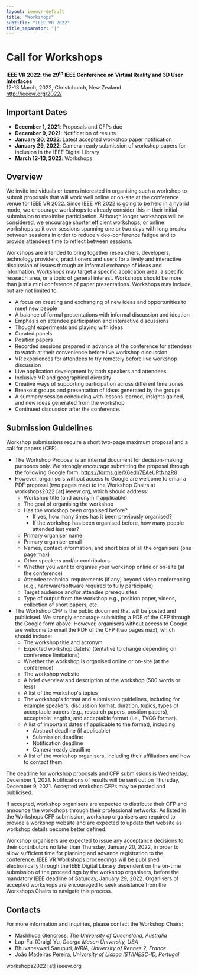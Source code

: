 ```yaml
---
layout: ieeevr-default
title: "Workshops"
subtitle: "IEEE VR 2022"
title_separator: "|"
---
```


<div>
<h1 id="cfp-workshops"> Call for Workshops</h1>
<p>
    <strong style="color: black">IEEE VR 2022: the 29<sup>th</sup> IEEE Conference on Virtual Reality and 3D User Interfaces</strong>
    <br />
    12-13 March, 2022, Christchurch, New Zealand
    <br />
    <a href="http://ieeevr.org/2022/">http://ieeevr.org/2022/</a>
</p>
    
<h2 id="important-dates"> Important Dates </h2>
<ul>
    <li><b>December 1, 2021</b>:    Proposals and CFPs due</li>
    <li><b>December 9, 2021</b>:    Notification of results</li>
    <li><b>January 20, 2022</b>:    Latest accepted workshop paper notification</li>
    <li><b>January 29, 2022</b>:    Camera-ready submission of workshop papers for inclusion in the IEEE Digital Library</li>
    <li><b>March 12-13, 2022</b>:   Workshops</li>
</ul>

<h2 id="overview">Overview</h2>
<p>
    We invite individuals or teams interested in organising such a workshop to submit proposals that will
    work well online or on-site at the conference venue for IEEE VR 2022. Since IEEE VR 2022 is going
    to be held in a hybrid mode, we encourage workshops to already consider this in their initial
    submission to maximise participation. Although longer workshops will be considered, we encourage
    shorter efficient workshops, or online workshops split over sessions spanning one or two days with
    long breaks between sessions in order to reduce video-conference fatigue and to provide attendees
    time to reflect between sessions.
</p>
<p>
    Workshops are intended to bring together researchers, developers, technology providers,
    practitioners and users for a lively and interactive discussion of issues through an informal exchange
    of ideas and information. Workshops may target a specific application area, a specific research area,
    or a topic of general interest. Workshops should be more than just a mini conference of paper
    presentations. Workshops may include, but are not limited to:
    <ul>
        <li>A focus on creating and exchanging of new ideas and opportunities to meet new people</li>
        <li>A balance of formal presentations with informal discussion and ideation</li>
        <li>Emphasis on attendee participation and interactive discussions</li>
        <li>Thought experiments and playing with ideas</li>
        <li>Curated panels</li>
        <li>Position papers</li>
        <li>Recorded sessions prepared in advance of the conference for attendees to watch at their
            convenience before live workshop discussion</li>
        <li>VR experiences for attendees to try remotely before live workshop discussion</li>
        <li>Live application development by both speakers and attendees</li>
        <li>Inclusive VR and geographical diversity</li>
        <li>Creative ways of supporting participation across different time zones</li>
        <li>Breakout groups and presentation of ideas generated by the groups</li>
        <li>A summary session concluding with lessons learned, insights gained, and new ideas
            generated from the workshop</li>
        <li>Continued discussion after the conference.</li>
    </ul>
</p>

<h2 id="submission-guidelines">Submission Guidelines</h2>
<p>
    Workshop submissions require a short two-page maximum proposal and a call for papers (CFP).
    <ul>
        <li>
            The Workshop Proposal is an internal document for decision-making purposes only. We
            strongly encourage submitting the proposal through the following Google form: <a href="https://forms.gle/X6edn7EAeUPtNhzR8">https:&#47;&#47;forms.gle&#47;X6edn7EAeUPtNhzR8</a>
        </li>
        <li>
            However, organisers without access to Google are welcome to email a PDF proposal (two
            pages max) to the Workshop Chairs at workshops2022 [at] ieeevr.org, which should address:
            <ul>
                <li>Workshop title (and acronym if applicable)</li>
                <li>The goal of organising the workshop</li>
                <li>Has the workshop been organised before?
                    <ul>
                        <li>If yes, how many times has it been previously organised?</li>
                        <li>If the workshop has been organised before, how many people attended last year?</li>
                    </ul>
                </li>
                <li>Primary organiser name</li>
                <li>Primary organiser email</li>
                <li>Names, contact information, and short bios of all the organisers (one page max)</li>
                <li>Other speakers and&#47;or contributors</li>
                <li>Whether you want to organise your workshop online or on-site (at the conference)</li>
                <li>Attendee technical requirements (if any) beyond video conferencing (e.g.,
                    hardware&#47;software required to fully participate)</li>
                <li>Target audience and&#47;or attendee prerequisites</li>
                <li>Type of output from the workshop e.g., position paper, videos, collection of short
                    papers, etc.</li>
            </ul>
        </li>
        <li>
            The Workshop CFP is the public document that will be posted and publicised. We strongly
            encourage submitting a PDF of the CFP through the Google form above. However,
            organisers without access to Google are welcome to email the PDF of the CFP (two pages
            max), which should include:
            <ul>
                <li>The workshop title and acronym</li>
                <li>Expected workshop date(s) (tentative to change depending on conference
                    limitations)</li>
                <li>Whether the workshop is organised online or on-site (at the conference)</li>
                <li>The workshop website</li>
                <li>A brief overview and description of the workshop (500 words or less)</li>
                <li>A list of the workshop's topics</li>
                <li>The workshop's format and submission guidelines, including for example speakers,
                    discussion format, duration, topics, types of acceptable papers (e.g., research
                    papers, position papers), acceptable lengths, and acceptable format (i.e., TVCG
                    format).</li>
                <li>A list of important dates (if applicable to the format), including
                    <ul>
                        <li>Abstract deadline (if applicable)</li>
                        <li>Submission deadline</li>
                        <li>Notification deadline</li>
                        <li>Camera-ready deadline</li>
                    </ul>
                </li>
                <li>A list of the workshop organisers, including their affiliations and how to contact them</li>
            </ul>
        </li>
    </ul>
</p>

<p>
    The deadline for workshop proposals and CFP submissions is Wednesday, December 1, 2021.
    Notifications of results will be sent out on Thursday, December 9, 2021. Accepted workshop
    CFPs may be posted and publicised.
</p>

<p>
    If accepted, workshop organisers are expected to distribute their CFP and announce the
    workshops through their professional networks. As listed in the Workshops CFP submission,
    workshop organisers are required to provide a workshop website and are expected to update
    that website as workshop details become better defined.
</p>

<p>
    Workshop organisers are expected to issue any acceptance decisions to their contributors no
    later than Thursday, January 20, 2022, in order to allow sufficient time for planning and advance
    registration to the conference. IEEE VR Workshops proceedings will be published electronically
    through the IEEE Digital Library dependent on the on-time submission of the proceedings by the
    workshop organisers, before the mandatory IEEE deadline of Saturday, January 29, 2022.
    Organisers of accepted workshops are encouraged to seek assistance from the Workshops
    Chairs to navigate this process.
</p>

<h2 id="contacts">Contacts</h2>
<p>
    For more information and inquiries, please contact the Workshop Chairs:
    <ul>
        <li>Mashhuda Glencross, <i>The University of Queensland, Australia</i></li>
        <li>Lap-Fai (Craig) Yu, <i>George Mason University, USA</i></li>
        <li>Bhuvaneswari Sarupuri, <i>INRIA, University of Rennes 2, France</i></li>
        <li>Jo&atilde;o Madeiras Pereira, <i>University of Lisboa IST/INESC-ID, Portugal</i></li>
    </ul>
    workshops2022 [at] ieeevr.org
</p>

</div>